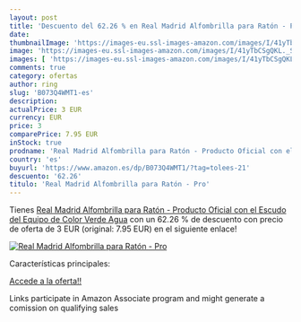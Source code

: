 ```yaml
---
layout: post
title: 'Descuento del 62.26 % en Real Madrid Alfombrilla para Ratón - Pro'
date: 
thumbnailImage: 'https://images-eu.ssl-images-amazon.com/images/I/41yTbCSgQKL._SL200_.jpg'
image: 'https://images-eu.ssl-images-amazon.com/images/I/41yTbCSgQKL._SL200_.jpg'
images: [ 'https://images-eu.ssl-images-amazon.com/images/I/41yTbCSgQKL._SL200_.jpg' ]
comments: true
category: ofertas
author: ring
slug: 'B073Q4WMT1-es'
description:
actualPrice: 3 EUR
currency: EUR
price: 3
comparePrice: 7.95 EUR
inStock: true
prodname: 'Real Madrid Alfombrilla para Ratón - Producto Oficial con el Escudo del Equipo de Color Verde Agua'
country: 'es'
buyurl: 'https://www.amazon.es/dp/B073Q4WMT1/?tag=tolees-21'
descuento: '62.26'
titulo: 'Real Madrid Alfombrilla para Ratón - Pro'
---
```


Tienes [Real Madrid Alfombrilla para Ratón - Producto Oficial con el Escudo del Equipo de Color Verde Agua](https://www.amazon.es/dp/B073Q4WMT1/?tag=tolees-21) con un 62.26 % de descuento con precio de oferta de 3 EUR (original: 7.95 EUR) en el siguiente enlace!

[![Real Madrid Alfombrilla para Ratón - Pro](https://images-eu.ssl-images-amazon.com/images/I/41yTbCSgQKL._SL200_.jpg)](https://www.amazon.es/dp/B073Q4WMT1/?tag=tolees-21)

Características principales:


[Accede a la oferta!!](https://www.amazon.es/dp/B073Q4WMT1/?tag=tolees-21)

Links participate in Amazon Associate program and might generate a comission on qualifying sales


